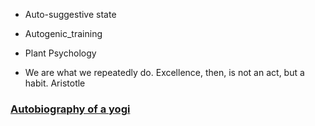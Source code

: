 * Auto-suggestive state
* Autogenic_training
* Plant Psychology

* We are what we repeatedly do. Excellence, then, is not an act, but a habit.
Aristotle
### [Autobiography of a yogi](https://www.ananda.org/autobiography/)


